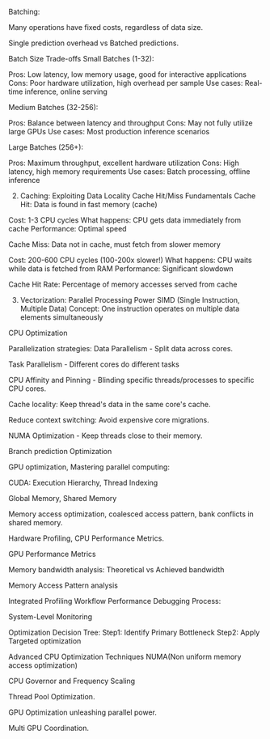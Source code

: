Batching:

Many operations have fixed costs, regardless of data size.

Single prediction overhead vs Batched predictions.

Batch Size Trade-offs
Small Batches (1-32):

Pros: Low latency, low memory usage, good for interactive applications
Cons: Poor hardware utilization, high overhead per sample
Use cases: Real-time inference, online serving

Medium Batches (32-256):

Pros: Balance between latency and throughput
Cons: May not fully utilize large GPUs
Use cases: Most production inference scenarios

Large Batches (256+):

Pros: Maximum throughput, excellent hardware utilization
Cons: High latency, high memory requirements
Use cases: Batch processing, offline inference


2. Caching: Exploiting Data Locality
Cache Hit/Miss Fundamentals
Cache Hit: Data is found in fast memory (cache)

Cost: 1-3 CPU cycles
What happens: CPU gets data immediately from cache
Performance: Optimal speed

Cache Miss: Data not in cache, must fetch from slower memory

Cost: 200-600 CPU cycles (100-200x slower!)
What happens: CPU waits while data is fetched from RAM
Performance: Significant slowdown

Cache Hit Rate: Percentage of memory accesses served from cache


3. Vectorization: Parallel Processing Power
SIMD (Single Instruction, Multiple Data)
Concept: One instruction operates on multiple data elements simultaneously


CPU Optimization

Parallelization strategies: Data Parallelism - Split data across cores. 

Task Parallelism - Different cores do different tasks

CPU Affinity and Pinning - Blinding specific threads/processes to specific CPU cores. 

Cache locality: Keep thread's data in the same core's cache. 

Reduce context switching: Avoid expensive core migrations.

NUMA Optimization - Keep threads close to their memory. 

Branch prediction Optimization

GPU optimization, Mastering parallel computing:

CUDA: Execution Hierarchy, Thread Indexing

Global Memory, Shared Memory

Memory access optimization, coalesced access pattern, bank conflicts in shared memory. 

Hardware Profiling, CPU Performance Metrics. 

GPU Performance Metrics 

Memory bandwidth analysis: 
Theoretical vs Achieved bandwidth

Memory Access Pattern analysis

Integrated Profiling Workflow
Performance Debugging Process: 

System-Level Monitoring

Optimization Decision Tree: 
Step1: Identify Primary Bottleneck 
Step2: Apply Targeted optimization 

Advanced CPU Optimization Techniques 
NUMA(Non uniform memory access optimization)



CPU Governor and Frequency Scaling

Thread Pool Optimization.

GPU Optimization unleashing parallel power. 

Multi GPU Coordination. 


